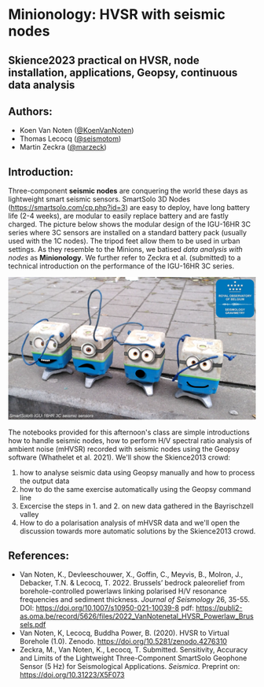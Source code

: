 # Minionology: HVSR with seismic nodes
## Skience2023 practical on HVSR, node installation, applications, Geopsy, continuous data analysis

## Authors:
* Koen Van Noten ([@KoenVanNoten](https://github.com/KoenVanNoten))
* Thomas Lecocq ([@seismotom](https://github.com/ThomasLecocq))
* Martin Zeckra ([@marzeck](https://github.com/marzeck))

## Introduction:
Three-component __seismic nodes__ are conquering the world these days as lightweight smart seismic sensors. SmartSolo 3D Nodes (https://smartsolo.com/cp.php?id=3) are easy to deploy, have long battery life (2-4 weeks), are modular to easily replace battery and are fastly charged. The picture below shows the modular design of the IGU-16HR 3C series where 3C sensors are installed on a standard battery pack (usually used with the 1C nodes). The tripod feet allow them to be used in urban settings. As they resemble to the Minions, we batised _data analysis with nodes_ as __Minionology__. We further refer to Zeckra et al. (submitted) to a technical introduction on the performance of the IGU-16HR 3C series. 

<p align="center">
  <img src="Figures/Minions Seismology.be.jpg" width=600></img>
</p>

The notebooks provided for this afternoon's class are simple introductions how to handle seismic nodes, how to perform H/V spectral ratio analysis of ambient noise (mHVSR) recorded with seismic nodes using the Geopsy software (Whathelet et al. 2021). We'll  show the Skience2013 crowd:
1. how to analyse seismic data using Geopsy manually and how to process the output data
2. how to do the same exercise automatically using the Geopsy command line 
3. Excercise the steps in 1. and 2. on new data gathered in the Bayrischzell valley
4. How to do a polarisation analysis of mHVSR data 
and we'll open the discussion towards more automatic solutions by the Skience2013 crowd. 

## References:
* Van Noten, K., Devleeschouwer, X., Goffin, C., Meyvis, B., Molron, J., Debacker, T.N. & Lecocq, T. 2022. Brussels’ bedrock paleorelief from borehole-controlled powerlaws linking polarised H/V resonance frequencies and sediment thickness. _Journal of Seismology_ 26, 35-55. DOI: https://doi.org/10.1007/s10950-021-10039-8 pdf: https://publi2-as.oma.be/record/5626/files/2022_VanNotenetal_HVSR_Powerlaw_Brussels.pdf 
* Van Noten, K, Lecocq, Buddha Power, B. (2020). HVSR to Virtual Borehole (1.0). Zenodo. https://doi.org/10.5281/zenodo.4276310
* Zeckra, M., Van Noten, K., Lecocq, T. Submitted. Sensitivity, Accuracy and Limits of the Lightweight Three-Component SmartSolo Geophone Sensor (5 Hz) for Seismological Applications. _Seismica_. Preprint on: https://doi.org/10.31223/X5F073
